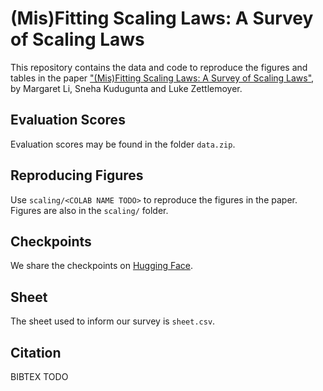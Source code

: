 # (Mis)Fitting Scaling Laws: A Survey of Scaling Laws

This repository contains the data and code to reproduce the figures and tables in the paper ["(Mis)Fitting Scaling Laws: A Survey of Scaling Laws"](https://arxiv.org/abs/2502.18969), by Margaret Li, Sneha Kudugunta and Luke Zettlemoyer.

## Evaluation Scores

Evaluation scores may be found in the folder `data.zip`.

## Reproducing Figures

Use `scaling/<COLAB NAME TODO>` to reproduce the figures in the paper. Figures are also in the `scaling/` folder.

## Checkpoints

We share the checkpoints on [Hugging Face](https://huggingface.co/misfitting). 

## Sheet

The sheet used to inform our survey is `sheet.csv`<TODO>.

## Citation

BIBTEX TODO
